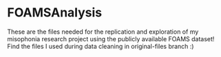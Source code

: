 # FOAMSAnalysis
These are the files needed for the replication and exploration of my misophonia research project using the publicly available FOAMS dataset! Find the files I used during data cleaning in original-files branch :)
